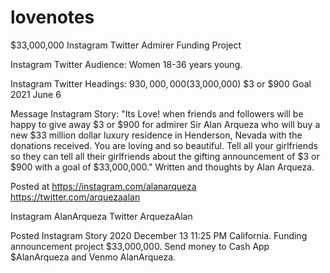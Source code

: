 # lovenotes

$33,000,000 Instagram Twitter Admirer Funding Project

Instagram Twitter Audience: Women 18-36 years young.

Instagram Twitter Headings: $930,000,000 ($33,000,000) $3 or $900 Goal 2021 June 6

Message Instagram Story: "Its Love! when friends and followers will be happy to give away $3 or $900 for admirer Sir Alan Arqueza who will buy a new $33 million dollar luxury residence in Henderson, Nevada with the donations received. You are loving and so beautiful. Tell all your girlfriends so they can tell all their girlfriends about the gifting announcement of $3 or $900 with a goal of $33,000,000." Written and thoughts by Alan Arqueza.

Posted at https://instagram.com/alanarqueza https://twitter.com/arquezaalan

Instagram AlanArqueza Twitter ArquezaAlan

Posted Instagram Story 2020 December 13 11:25 PM California. Funding announcement project $33,000,000. Send money to Cash App $AlanArqueza and Venmo AlanArqueza.
